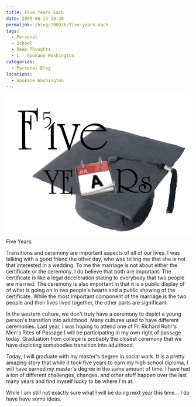 ```yaml
---
title: Five Years Each
date: 2009-06-13 19:20
permalink: /blog/2009/6/five-years-each
tags:
  - Personal
  - School
  - Deep Thoughts
  - L-- Spokane Washington
categories:
  - Personal Blog
locations: 
  - Spokane Washington
---
```


![ Five Years.][1] Five Years. 

   [1]: /assets/media/five-years-each-adobe-illustrator-graduation-graphic.jpg

Transitions and ceremony are important aspects of all of our lives. I was talking with a good friend the other day, who was telling me that she is not that interested in a wedding. To me the marriage is not about either the certificate or the ceremony. I do believe that both are important. The certificate is like a legal deceleration stating to everybody that two people are married. The ceremony is also important in that it is a public display of of what is going on in two people's hearts and a public showing of the certificate. While the most important component of the marriage is the two people and their lives lived together, the other parts are significant.

In the western culture, we don't truly have a ceremony to depict a young person's transition into adulthood. Many cultures used to have different ceremonies. Last year, I was hoping to attend one of Fr. Richard Rohr's Men's Rites of Passage I will be participating in my own right of passage today. Graduation from college is probably the closest ceremony that we have depicting somebodies transition into adulthood.

Today, I will graduate with my master's degree in social work. It is a pretty amazing story that while it took five years to earn my high school diploma, I will have earned my master's degree in the same amount of time. I have had a ton of different challenges, changes, and other stuff happen over the last many years and find myself lucky to be where I'm at.

While I am still not exactly sure what I will be doing next year this time... I do have have some ideas.